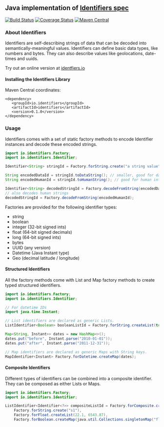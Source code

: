 ## Java implementation of [Identifiers spec](https://github.com/Identifiers/spec)

[![Build Status](https://travis-ci.org/Identifiers/identifiers-java.svg?branch=master)](https://travis-ci.org/Identifiers/identifiers-java)
[![Coverage Status](https://coveralls.io/repos/github/Identifiers/identifiers-java/badge.svg?branch=master)](https://coveralls.io/github/Identifiers/identifiers-java?branch=master)
[![Maven Central](https://img.shields.io/maven-central/v/io.identifiers/identifiers.svg?label=Maven%20Central)](https://search.maven.org/search?q=g:%22io.identifiers%22%20AND%20a:%22identifiers%22)

### About Identifiers

Identifiers are self-describing strings of data that can be decoded into semantically-meaningful values. Identifiers can define basic data types, like numbers and bytes. They can also describe values like geolocations, date-times and uuids.

Try out an online version at [identfiers.io](https://identifiers.io/id-converter/)

#### Installing the Identifiers Library

Maven Central coordinates:

```
<dependency>
   <groupId>io.identifiers</groupId>
   <artifactId>identifiers</artifactId>
   <version>0.1.0</version>
</dependency>
```

### Usage

Identifiers comes with a set of static factory methods to encode Identifier instances and decode these encoded strings.

```java
import io.identifiers.Factory;
import io.identifiers.Identifier;

Identifier<String> stringId = Factory.forString.create("a string value");

String encodedDataId = stringId.toDataString(); // smaller, good for data storage and transmission
String encodedHumanId = stringId.toHumanString(); // good for human interaction like emails and URLs

Identifier<String> decodedStringId = Factory.decodeFromString(encodedDataId);
// also decodes human strings
decodedStringId = Factory.decodeFromString(encodedHumanId);
```

Factories are provided for the following identifier types:

* string
* boolean
* integer (32-bit signed ints)
* float (64-bit signed decimals)
* long (64-bit signed ints)
* bytes
* UUID (any version)
* Datetime (Java Instant type)
* Geo (decimal latitude / longitude)

#### Structured Identifiers
All the factory methods come with List and Map factory methods to create typed structured identifiers.

```java
import io.identifiers.Factory;
import io.identifiers.Identifier;

// For datetime IDs
import java.time.Instant;

// List identifiers are declared as generic Lists.
ListIdentifier<Boolean> booleanListId = Factory.forString.createList(true, false);

Map<String, Instant>> dates = new HashMap<>();
dates.put("before", Instant.parse("2010-01-01"));
dates.put("after", Instant.parse("2011-12-31"));

// Map identifiers are declared as generic Maps with String keys.
MapIdentifier<Instant> Factory.forDatetime.createMap(dates);
```

#### Composite Identifiers

Different types of identifiers can be combined into a composite identifier. They can be composed as either Lists or Maps.

```java
import io.identifiers.Factory;
import io.identifiers.Identifier;

ListIdentifier<Identifier<?>> compositeListId = Factory.forComposite.createList(
	Factory.forString.create("s1"),
	Factory.forFloat.createList(22.1, 6543.87),
	Factory.forBoolean.createMap(java.util.Collections.singletonMap("flag", true)));
```
